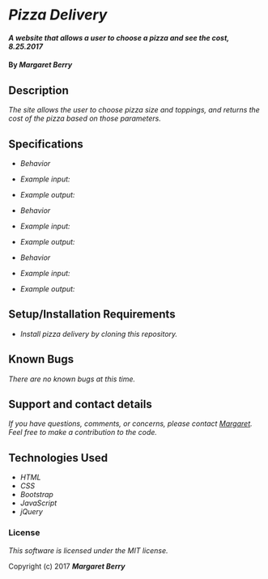 # _Pizza Delivery_

#### _A website that allows a user to choose a pizza and see the cost, 8.25.2017_

#### By _**Margaret Berry**_

## Description

_The site allows the user to choose pizza size and toppings, and returns the cost of the pizza based on those parameters._

## Specifications

* _Behavior_
* _Example input:_
* _Example output:_

* _Behavior_
* _Example input:_
* _Example output:_

* _Behavior_
* _Example input:_
* _Example output:_

## Setup/Installation Requirements

* _Install pizza delivery by cloning this repository._

## Known Bugs

_There are no known bugs at this time._

## Support and contact details

_If you have questions, comments, or concerns, please contact [Margaret](margaretshelaghmcgovern@gmail.com).  Feel free to make a contribution to the code._

## Technologies Used

* _HTML_
* _CSS_
* _Bootstrap_
* _JavaScript_
* _jQuery_

### License

*This software is licensed under the MIT license.*

Copyright (c) 2017 **_Margaret Berry_**
